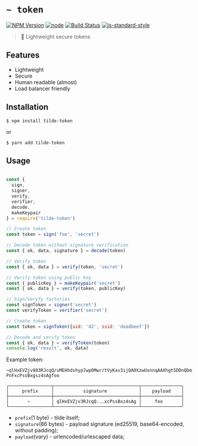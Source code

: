 # `~ token`
[![NPM Version](https://img.shields.io/npm/v/tilde-token.svg?style=flat-square)](https://www.npmjs.com/package/tilde-token)
[![node](https://img.shields.io/node/v/tilde-token.svg?style=flat-square)](https://www.npmjs.com/package/tilde-token)
[![Build Status](https://img.shields.io/travis/kitcast/tilde-token.svg?branch=master&style=flat-square)](https://travis-ci.org/kitcast/tilde-token)
[![js-standard-style](https://img.shields.io/badge/code%20style-standard-brightgreen.svg?style=flat-square)](http://standardjs.com/)


> 🔐 Lightweight secure tokens

## Features

* Lightweight
* Secure
* Human readable (almost)
* Load balancer friendly

## Installation

`$ npm install tilde-token`

or

`$ yarn add tilde-token`

## Usage

```js

const { 
  sign, 
  signer, 
  verify, 
  verifier, 
  decode, 
  makeKeypair 
} = require('tilde-token')

// Create token
const token = sign('foo', 'secret')

// Decode token without signature verification
const { ok, data, signature } = decode(token)

// Verify token
const { ok, data } = verify(token, 'secret')

// Verify token using public key
const { publicKey } = makeKeypair('secret')
const { ok, data } = verify(token, publicKey)

// Sign/Veryfy factories
const signToken = signer('secret')
const verifyToken = verifier('secret')

// Create token
const token = signToken({uid: '42', ssid: 'deadbeef'})

// Decode and verify token
const { ok, data } = verifyToken(token)
console.log('result', ok, data)

```

Example token:

`~qlHxEVZjv983RJcqQ/uMEHhdshyp7wp0Mwr/tVyKav3ijQA0XzwUxnnqAAXhgt5DDnQbmPnFxcPssBxgsz4sAgfoo`

```
┌────────────────┬────────────────────────────────┬───────────────┐
│     prefix     │           signature            │    payload    │
├────────────────┼────────────────────────────────┼───────────────┤
│       ~        │ qlHxEVZjv3RJcqQ...xcPssBxz4sAg │     foo       │
└────────────────┴────────────────────────────────┴───────────────┘
```

* `prefix`(1 byte) - tilde itself;
* `signature`(86 bytes) - payload signature (ed25519, base64-encoded, without padding);
* `payload`(vary) - urlencoded/urlescaped data;
